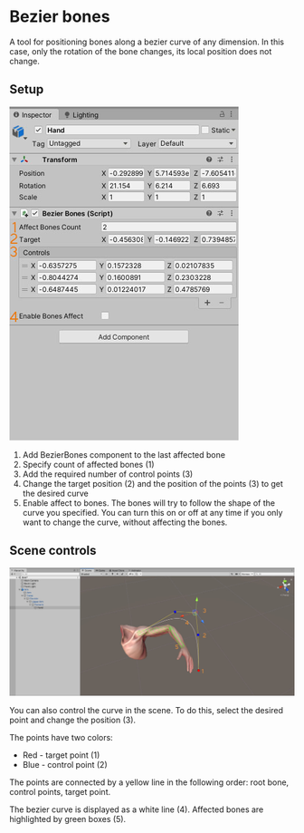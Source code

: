 # Bezier bones
A tool for positioning bones along a bezier curve of any dimension.
In this case, only the rotation of the bone changes, its local position does not change.


## Setup
![Screenshot](screen.jpg)
1. Add BezierBones component to the last affected bone
2. Specify count of affected bones (1)
3. Add the required number of control points (3)
4. Change the target position (2) and the position of the points (3) to get the desired curve
5. Enable affect to bones. The bones will try to follow the shape of the curve you specified. You can turn this on or off at any time if you only want to change the curve, without affecting the bones.

## Scene controls
![Screenshot](screen2.jpg)

You can also control the curve in the scene. To do this, select the desired point and change the position (3).

The points have two colors:
- Red - target point (1)
- Blue - control point (2)

The points are connected by a yellow line in the following order: root bone, control points, target point.

The bezier curve is displayed as a white line (4).
Affected bones are highlighted by green boxes (5).